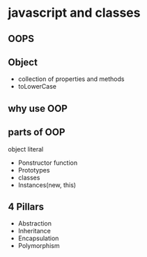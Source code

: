 # javascript and classes

## OOPS

## Object
- collection of properties and methods
- toLowerCase

## why use OOP

## parts of OOP
object literal

- Ponstructor function
- Prototypes
- classes
- Instances(new, this)


## 4 Pillars
- Abstraction
- Inheritance
- Encapsulation
- Polymorphism